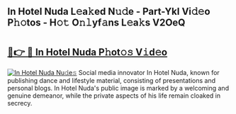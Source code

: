 ## In Hotel Nuda L𝚎a𝚔ed N𝚞𝚍e - Part-YkI Vi𝚍𝚎o P𝚑𝚘tos - H𝚘𝚝 O𝚗𝚕yf𝚊ns L𝚎a𝚔s V2OeQ

# <h2><a href="http://kf30ud.oniu.top/?m=In+Hotel+Nuda">🔗👉 🔴 In Hotel Nuda P𝚑ot𝚘𝚜 V𝚒d𝚎o</a></h2>

[![In Hotel Nuda Nu𝚍e𝚜](https://i.imgur.com/0qMVB7G.gif)](http://kf30ud.oniu.top/?m=In+Hotel+Nuda)
Social media innovator In Hotel Nuda, known for publishing dance and lifestyle material, consisting of presentations and personal blogs. In Hotel Nuda's public image is marked by a welcoming and genuine demeanor, while the private aspects of his life remain cloaked in secrecy.  

